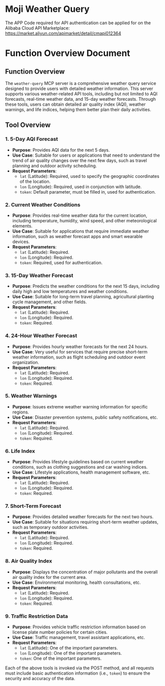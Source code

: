 # Moji Weather Query

The APP Code required for API authentication can be applied for on the Alibaba Cloud API Marketplace: https://market.aliyun.com/apimarket/detail/cmapi012364

# Function Overview Document

## Function Overview
The `weather-query` MCP server is a comprehensive weather query service designed to provide users with detailed weather information. This server supports various weather-related API tools, including but not limited to AQI forecasts, real-time weather data, and 15-day weather forecasts. Through these tools, users can obtain detailed air quality index (AQI), weather warnings, and life indices, helping them better plan their daily activities.

## Tool Overview

### 1. 5-Day AQI Forecast
- **Purpose**: Provides AQI data for the next 5 days.
- **Use Case**: Suitable for users or applications that need to understand the trend of air quality changes over the next few days, such as travel planning and outdoor activity scheduling.
- **Request Parameters**:
  - `lat` (Latitude): Required, used to specify the geographic coordinates of the location.
  - `lon` (Longitude): Required, used in conjunction with latitude.
  - `token`: Default parameter, must be filled in, used for authentication.

### 2. Current Weather Conditions
- **Purpose**: Provides real-time weather data for the current location, including temperature, humidity, wind speed, and other meteorological elements.
- **Use Case**: Suitable for applications that require immediate weather information, such as weather forecast apps and smart wearable devices.
- **Request Parameters**:
  - `lat` (Latitude): Required.
  - `lon` (Longitude): Required.
  - `token`: Required, used for authentication.

### 3. 15-Day Weather Forecast
- **Purpose**: Predicts the weather conditions for the next 15 days, including daily high and low temperatures and weather conditions.
- **Use Case**: Suitable for long-term travel planning, agricultural planting cycle management, and other fields.
- **Request Parameters**:
  - `lat` (Latitude): Required.
  - `lon` (Longitude): Required.
  - `token`: Required.

### 4. 24-Hour Weather Forecast
- **Purpose**: Provides hourly weather forecasts for the next 24 hours.
- **Use Case**: Very useful for services that require precise short-term weather information, such as flight scheduling and outdoor event organization.
- **Request Parameters**:
  - `lat` (Latitude): Required.
  - `lon` (Longitude): Required.
  - `token`: Required.

### 5. Weather Warnings
- **Purpose**: Issues extreme weather warning information for specific regions.
- **Use Case**: Disaster prevention systems, public safety notifications, etc.
- **Request Parameters**:
  - `lat` (Latitude): Required.
  - `lon` (Longitude): Required.
  - `token`: Required.

### 6. Life Index
- **Purpose**: Provides lifestyle guidelines based on current weather conditions, such as clothing suggestions and car washing indices.
- **Use Case**: Lifestyle applications, health management software, etc.
- **Request Parameters**:
  - `lat` (Latitude): Required.
  - `lon` (Longitude): Required.
  - `token`: Required.

### 7. Short-Term Forecast
- **Purpose**: Provides detailed weather forecasts for the next two hours.
- **Use Case**: Suitable for situations requiring short-term weather updates, such as temporary outdoor activities.
- **Request Parameters**:
  - `lat` (Latitude): Required.
  - `lon` (Longitude): Required.
  - `token`: Required.

### 8. Air Quality Index
- **Purpose**: Displays the concentration of major pollutants and the overall air quality index for the current area.
- **Use Case**: Environmental monitoring, health consultations, etc.
- **Request Parameters**:
  - `lat` (Latitude): Required.
  - `lon` (Longitude): Required.
  - `token`: Required.

### 9. Traffic Restriction Data
- **Purpose**: Provides vehicle traffic restriction information based on license plate number policies for certain cities.
- **Use Case**: Traffic management, travel assistant applications, etc.
- **Request Parameters**:
  - `lat` (Latitude): One of the important parameters.
  - `lon` (Longitude): One of the important parameters.
  - `token`: One of the important parameters.

Each of the above tools is invoked via the POST method, and all requests must include basic authentication information (i.e., `token`) to ensure the security and accuracy of the data.